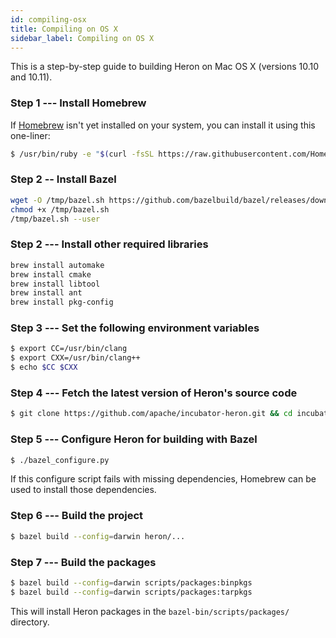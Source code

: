 ```yaml
---
id: compiling-osx
title: Compiling on OS X
sidebar_label: Compiling on OS X
---
```

<!--
    Licensed to the Apache Software Foundation (ASF) under one
    or more contributor license agreements.  See the NOTICE file
    distributed with this work for additional information
    regarding copyright ownership.  The ASF licenses this file
    to you under the Apache License, Version 2.0 (the
    "License"); you may not use this file except in compliance
    with the License.  You may obtain a copy of the License at
      http://www.apache.org/licenses/LICENSE-2.0
    Unless required by applicable law or agreed to in writing,
    software distributed under the License is distributed on an
    "AS IS" BASIS, WITHOUT WARRANTIES OR CONDITIONS OF ANY
    KIND, either express or implied.  See the License for the
    specific language governing permissions and limitations
    under the License.
-->

This is a step-by-step guide to building Heron on Mac OS X (versions 10.10 and
  10.11).

### Step 1 --- Install Homebrew

If [Homebrew](http://brew.sh/) isn't yet installed on your system, you can
install it using this one-liner:

```bash
$ /usr/bin/ruby -e "$(curl -fsSL https://raw.githubusercontent.com/Homebrew/install/master/install)"
```

### Step 2 -- Install Bazel
```bash
wget -O /tmp/bazel.sh https://github.com/bazelbuild/bazel/releases/download/4.2.2/bazel-4.2.2-installer-darwin-x86_64.sh
chmod +x /tmp/bazel.sh
/tmp/bazel.sh --user
```

### Step 2 --- Install other required libraries

```bash
brew install automake
brew install cmake
brew install libtool
brew install ant
brew install pkg-config
```

### Step 3 --- Set the following environment variables

```bash
$ export CC=/usr/bin/clang
$ export CXX=/usr/bin/clang++
$ echo $CC $CXX
```

### Step 4 --- Fetch the latest version of Heron's source code

```bash
$ git clone https://github.com/apache/incubator-heron.git && cd incubator-heron
```

### Step 5 --- Configure Heron for building with Bazel

```bash
$ ./bazel_configure.py
```

If this configure script fails with missing dependencies, Homebrew can be used
to install those dependencies.

### Step 6 --- Build the project

```bash
$ bazel build --config=darwin heron/...
```

### Step 7 --- Build the packages

```bash
$ bazel build --config=darwin scripts/packages:binpkgs
$ bazel build --config=darwin scripts/packages:tarpkgs
```

This will install Heron packages in the `bazel-bin/scripts/packages/` directory.

